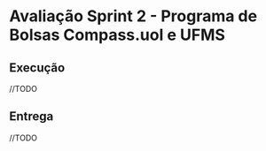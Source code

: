 # Avaliação Sprint 2 - Programa de Bolsas Compass.uol e UFMS

## Execução
//TODO


## Entrega
//TODO
